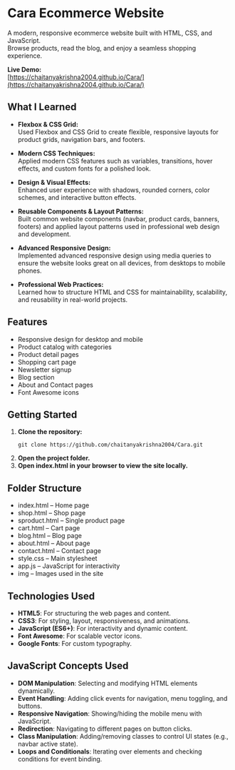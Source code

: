 # Cara Ecommerce Website

A modern, responsive ecommerce website built with HTML, CSS, and JavaScript.  
Browse products, read the blog, and enjoy a seamless shopping experience.

**Live Demo:**  
[https://chaitanyakrishna2004.github.io/Cara/](https://chaitanyakrishna2004.github.io/Cara/)

## What I Learned

- **Flexbox & CSS Grid:**  
  Used Flexbox and CSS Grid to create flexible, responsive layouts for product grids, navigation bars, and footers.

- **Modern CSS Techniques:**  
  Applied modern CSS features such as variables, transitions, hover effects, and custom fonts for a polished look.

- **Design & Visual Effects:**  
  Enhanced user experience with shadows, rounded corners, color schemes, and interactive button effects.

- **Reusable Components & Layout Patterns:**  
  Built common website components (navbar, product cards, banners, footers) and applied layout patterns used in professional web design and development.

- **Advanced Responsive Design:**  
  Implemented advanced responsive design using media queries to ensure the website looks great on all devices, from desktops to mobile phones.

- **Professional Web Practices:**  
  Learned how to structure HTML and CSS for maintainability, scalability, and reusability in real-world projects.

## Features

- Responsive design for desktop and mobile
- Product catalog with categories
- Product detail pages
- Shopping cart page
- Newsletter signup
- Blog section
- About and Contact pages
- Font Awesome icons

## Getting Started

1. **Clone the repository:**
   ```
   git clone https://github.com/chaitanyakrishna2004/Cara.git
   ```
2. **Open the project folder.**
3. **Open index.html in your browser to view the site locally.**

## Folder Structure

- index.html – Home page
- shop.html – Shop page
- sproduct.html – Single product page
- cart.html – Cart page
- blog.html – Blog page
- about.html – About page
- contact.html – Contact page
- style.css – Main stylesheet
- app.js – JavaScript for interactivity
- img – Images used in the site


## Technologies Used

- **HTML5**: For structuring the web pages and content.
- **CSS3**: For styling, layout, responsiveness, and animations.
- **JavaScript (ES6+)**: For interactivity and dynamic content.
- **Font Awesome**: For scalable vector icons.
- **Google Fonts**: For custom typography.

## JavaScript Concepts Used

- **DOM Manipulation**: Selecting and modifying HTML elements dynamically.
- **Event Handling**: Adding click events for navigation, menu toggling, and buttons.
- **Responsive Navigation**: Showing/hiding the mobile menu with JavaScript.
- **Redirection**: Navigating to different pages on button clicks.
- **Class Manipulation**: Adding/removing classes to control UI states (e.g., navbar active state).
- **Loops and Conditionals**: Iterating over elements and checking conditions for event binding.


